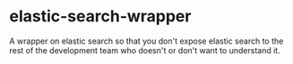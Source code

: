 # elastic-search-wrapper
A wrapper on elastic search so that you don't expose elastic search to the rest of the development team who doesn't or don't want to understand it.
